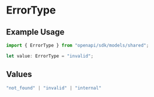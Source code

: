 # ErrorType

## Example Usage

```typescript
import { ErrorType } from "openapi/sdk/models/shared";

let value: ErrorType = "invalid";
```

## Values

```typescript
"not_found" | "invalid" | "internal"
```